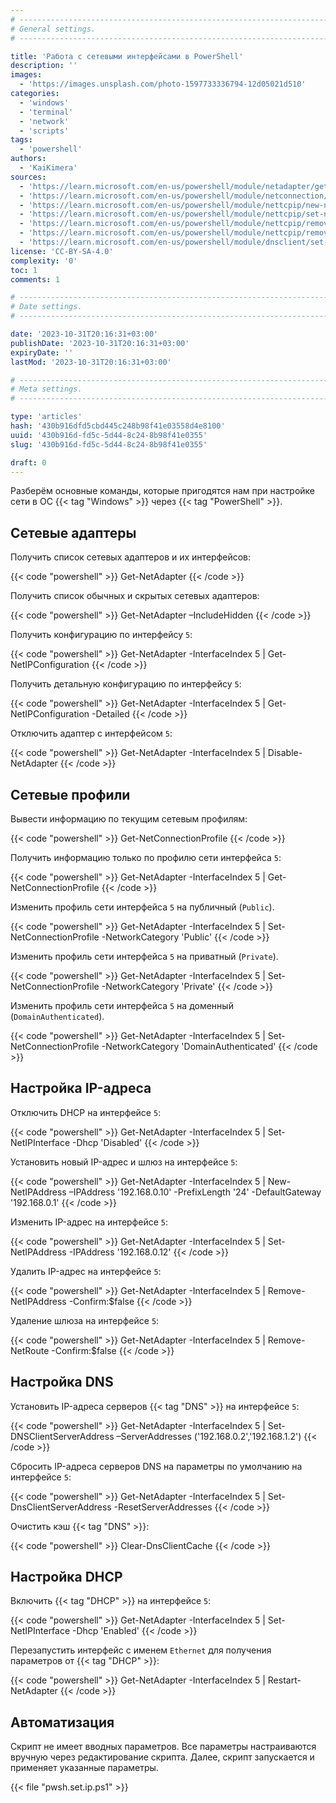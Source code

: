 ```yaml
---
# -------------------------------------------------------------------------------------------------------------------- #
# General settings.
# -------------------------------------------------------------------------------------------------------------------- #

title: 'Работа с сетевыми интерфейсами в PowerShell'
description: ''
images:
  - 'https://images.unsplash.com/photo-1597733336794-12d05021d510'
categories:
  - 'windows'
  - 'terminal'
  - 'network'
  - 'scripts'
tags:
  - 'powershell'
authors:
  - 'KaiKimera'
sources:
  - 'https://learn.microsoft.com/en-us/powershell/module/netadapter/get-netadapter'
  - 'https://learn.microsoft.com/en-us/powershell/module/netconnection/get-netconnectionprofile'
  - 'https://learn.microsoft.com/en-us/powershell/module/nettcpip/new-netipaddress'
  - 'https://learn.microsoft.com/en-us/powershell/module/nettcpip/set-netipinterface'
  - 'https://learn.microsoft.com/en-us/powershell/module/nettcpip/remove-netipaddress'
  - 'https://learn.microsoft.com/en-us/powershell/module/nettcpip/remove-netroute'
  - 'https://learn.microsoft.com/en-us/powershell/module/dnsclient/set-dnsclientserveraddress'
license: 'CC-BY-SA-4.0'
complexity: '0'
toc: 1
comments: 1

# -------------------------------------------------------------------------------------------------------------------- #
# Date settings.
# -------------------------------------------------------------------------------------------------------------------- #

date: '2023-10-31T20:16:31+03:00'
publishDate: '2023-10-31T20:16:31+03:00'
expiryDate: ''
lastMod: '2023-10-31T20:16:31+03:00'

# -------------------------------------------------------------------------------------------------------------------- #
# Meta settings.
# -------------------------------------------------------------------------------------------------------------------- #

type: 'articles'
hash: '430b916dfd5cbd445c248b98f41e03558d4e8100'
uuid: '430b916d-fd5c-5d44-8c24-8b98f41e0355'
slug: '430b916d-fd5c-5d44-8c24-8b98f41e0355'

draft: 0
---
```


Разберём основные команды, которые пригодятся нам при настройке сети в ОС {{< tag "Windows" >}} через {{< tag "PowerShell" >}}.

<!--more-->

## Сетевые адаптеры

Получить список сетевых адаптеров и их интерфейсов:

{{< code "powershell" >}}
Get-NetAdapter
{{< /code >}}

Получить список обычных и скрытых сетевых адаптеров:

{{< code "powershell" >}}
Get-NetAdapter –IncludeHidden
{{< /code >}}

Получить конфигурацию по интерфейсу `5`:

{{< code "powershell" >}}
Get-NetAdapter -InterfaceIndex 5 | Get-NetIPConfiguration
{{< /code >}}

Получить детальную конфигурацию по интерфейсу `5`:

{{< code "powershell" >}}
Get-NetAdapter -InterfaceIndex 5 | Get-NetIPConfiguration -Detailed
{{< /code >}}

Отключить адаптер с интерфейсом `5`:

{{< code "powershell" >}}
Get-NetAdapter -InterfaceIndex 5 | Disable-NetAdapter
{{< /code >}}

## Сетевые профили

Вывести информацию по текущим сетевым профилям:

{{< code "powershell" >}}
Get-NetConnectionProfile
{{< /code >}}

Получить информацию только по профилю сети интерфейса `5`:

{{< code "powershell" >}}
Get-NetAdapter -InterfaceIndex 5 | Get-NetConnectionProfile
{{< /code >}}

Изменить профиль сети интерфейса `5` на публичный (`Public`).

{{< code "powershell" >}}
Get-NetAdapter -InterfaceIndex 5 | Set-NetConnectionProfile -NetworkCategory 'Public'
{{< /code >}}

Изменить профиль сети интерфейса `5` на приватный (`Private`).

{{< code "powershell" >}}
Get-NetAdapter -InterfaceIndex 5 | Set-NetConnectionProfile -NetworkCategory 'Private'
{{< /code >}}

Изменить профиль сети интерфейса `5` на доменный (`DomainAuthenticated`).

{{< code "powershell" >}}
Get-NetAdapter -InterfaceIndex 5 | Set-NetConnectionProfile -NetworkCategory 'DomainAuthenticated'
{{< /code >}}

## Настройка IP-адреса

Отключить DHCP на интерфейсе `5`:

{{< code "powershell" >}}
Get-NetAdapter -InterfaceIndex 5 | Set-NetIPInterface -Dhcp 'Disabled'
{{< /code >}}

Установить новый IP-адрес и шлюз на интерфейсе `5`:

{{< code "powershell" >}}
Get-NetAdapter -InterfaceIndex 5 | New-NetIPAddress –IPAddress '192.168.0.10' -PrefixLength '24' -DefaultGateway '192.168.0.1'
{{< /code >}}

Изменить IP-адрес на интерфейсе `5`:

{{< code "powershell" >}}
Get-NetAdapter -InterfaceIndex 5 | Set-NetIPAddress -IPAddress '192.168.0.12'
{{< /code >}}

Удалить IP-адрес на интерфейсе `5`:

{{< code "powershell" >}}
Get-NetAdapter -InterfaceIndex 5 | Remove-NetIPAddress -Confirm:$false
{{< /code >}}

Удаление шлюза на интерфейсе `5`:

{{< code "powershell" >}}
Get-NetAdapter -InterfaceIndex 5 | Remove-NetRoute -Confirm:$false
{{< /code >}}

## Настройка DNS

Установить IP-адреса серверов {{< tag "DNS" >}} на интерфейсе `5`:

{{< code "powershell" >}}
Get-NetAdapter -InterfaceIndex 5 | Set-DNSClientServerAddress –ServerAddresses ('192.168.0.2','192.168.1.2')
{{< /code >}}

Сбросить IP-адреса серверов DNS на параметры по умолчанию на интерфейсе `5`:

{{< code "powershell" >}}
Get-NetAdapter -InterfaceIndex 5 | Set-DnsClientServerAddress -ResetServerAddresses
{{< /code >}}

Очистить кэш {{< tag "DNS" >}}:

{{< code "powershell" >}}
Clear-DnsClientCache
{{< /code >}}

## Настройка DHCP

Включить {{< tag "DHCP" >}} на интерфейсе `5`:

{{< code "powershell" >}}
Get-NetAdapter -InterfaceIndex 5 | Set-NetIPInterface -Dhcp 'Enabled'
{{< /code >}}

Перезапустить интерфейс с именем `Ethernet` для получения параметров от {{< tag "DHCP" >}}:

{{< code "powershell" >}}
Get-NetAdapter -InterfaceIndex 5 | Restart-NetAdapter
{{< /code >}}

## Автоматизация

Скрипт не имеет вводных параметров. Все параметры настраиваются вручную через редактирование скрипта. Далее, скрипт запускается и применяет указанные параметры.

{{< file "pwsh.set.ip.ps1" >}}
